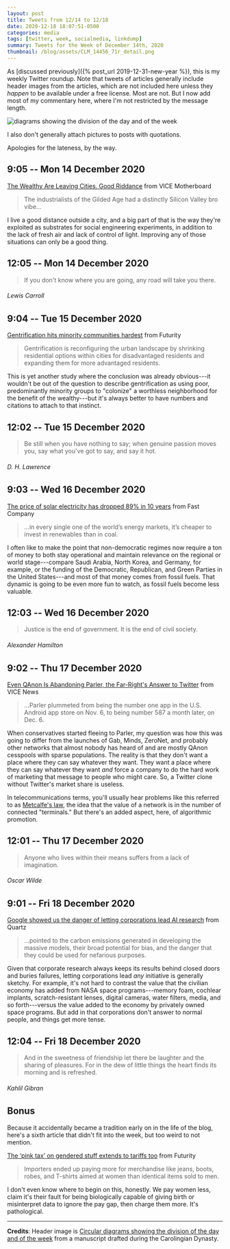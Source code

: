 ```yaml
---
layout: post
title: Tweets from 12/14 to 12/18
date: 2020-12-18 18:07:51-0500
categories: media
tags: [twitter, week, socialmedia, linkdump]
summary: Tweets for the Week of December 14th, 2020
thumbnail: /blog/assets/CLM_14456_71r_detail.png
---
```


As [discussed previously]({% post_url 2019-12-31-new-year %}), this is my weekly Twitter roundup.  Note that tweets of articles generally include header images from the articles, which are not included here unless they *happen* to be available under a free license.  Most are not.  But I now add most of my commentary here, where I'm not restricted by the message length.

![diagrams showing the division of the day and of the week](/blog/assets/CLM_14456_71r_detail.png "diagrams showing the division of the day and of the week")

I also don't generally attach pictures to posts with quotations.

Apologies for the lateness, by the way.

## 9:05 -- Mon 14 December 2020

[<i class="fab fa-twitter-square"></i>](https://twitter.com/jcolag/status/1338485142348820485) [The Wealthy Are Leaving Cities. Good Riddance](https://www.vice.com/en/article/pkdkg9/the-wealthy-are-leaving-cities-because-of-covid-good-riddance-v27n4) from VICE Motherboard

 > The industrialists of the Gilded Age had a distinctly Silicon Valley bro vibe...

I live a good distance outside a city, and a big part of that is the way they're exploited as substrates for social engineering experiments, in addition to the lack of fresh air and lack of control of light.  Improving any of those situations can only be a good thing.

## 12:05 -- Mon 14 December 2020

[<i class="fab fa-twitter"></i>](https://twitter.com/jcolag/status/1338530440383119378)

 > If you don't know where you are going, any road will take you there.

###### Lewis Carroll

## 9:04 -- Tue 15 December 2020

[<i class="fab fa-twitter-square"></i>](https://twitter.com/jcolag/status/1338847277968973828) [Gentrification hits minority communities hardest](https://www.futurity.org/gentrification-minority-communities-2482682-2/) from Futurity

 > Gentrification is reconfiguring the urban landscape by shrinking residential options within cities for disadvantaged residents and expanding them for more advantaged residents.

This is yet another study where the conclusion was already obvious---it wouldn't be out of the question to describe gentrification as using poor, predominantly minority groups to "colonize" a worthless neighborhood for the benefit of the wealthy---but it's always better to have numbers and citations to attach to that instinct.

## 12:02 -- Tue 15 December 2020

[<i class="fab fa-twitter"></i>](https://twitter.com/jcolag/status/1338892073169285127)

 > Be still when you have nothing to say; when genuine passion moves you, say what you've got to say, and say it hot.

###### D. H. Lawrence

## 9:03 -- Wed 16 December 2020

[<i class="fab fa-twitter-square"></i>](https://twitter.com/jcolag/status/1339209414486548482) [The price of solar electricity has dropped 89% in 10 years](https://www.fastcompany.com/90583426/the-price-of-solar-electricity-has-dropped-89-in-10-years) from Fast Company

 > ...in every single one of the world’s energy markets, it’s cheaper to invest in renewables than in coal.

I often like to make the point that non-democratic regimes now require a ton of money to both stay operational and maintain relevance on the regional or world stage---compare Saudi Arabia, North Korea, and Germany, for example, or the funding of the Democratic, Republican, and Green Parties in the United States---and most of that money comes from fossil fuels.  That dynamic is going to be even more fun to watch, as fossil fuels become less valuable.

## 12:03 -- Wed 16 December 2020

[<i class="fab fa-twitter"></i>](https://twitter.com/jcolag/status/1339254712722395136)

 > Justice is the end of government. It is the end of civil society.

###### Alexander Hamilton

## 9:02 -- Thu 17 December 2020

[<i class="fab fa-twitter-square"></i>](https://twitter.com/jcolag/status/1339571550626975745) [Even QAnon Is Abandoning Parler, the Far-Right's Answer to Twitter](https://www.vice.com/en/article/wx8gj5/even-qanon-is-abandoning-parler-the-far-rights-answer-to-twitter) from VICE News

 > ...Parler plummeted from being the number one app in the U.S. Android app store on Nov. 6, to being number 587 a month later, on Dec. 6.

When conservatives started fleeing to Parler, my question was how this was going to differ from the launches of Gab, Minds, ZeroNet, and probably other networks that almost nobody has heard of and are mostly QAnon cesspools with sparse populations.  The reality is that they don't want a place where they can say whatever they want.  They want a place where they can say whatever they want *and* force a company to do the hard work of marketing that message to people who might care.  So, a Twitter clone without Twitter's market share is useless.

In telecommunications terms, you'll usually hear problems like this referred to as [Metcalfe's law](https://en.wikipedia.org/wiki/Metcalfe%27s_law), the idea that the value of a network is in the number of connected "terminals."  But there's an added aspect, here, of algorithmic promotion.

## 12:01 -- Thu 17 December 2020

[<i class="fab fa-twitter"></i>](https://twitter.com/jcolag/status/1339616597279961090)

 > Anyone who lives within their means suffers from a lack of imagination.

###### Oscar Wilde

## 9:01 -- Fri 18 December 2020

[<i class="fab fa-twitter-square"></i>](https://twitter.com/jcolag/status/1339933686620450819) [Google showed us the danger of letting corporations lead AI research](https://qz.com/1945293/the-dangers-of-letting-google-lead-ai-research/) from Quartz

 > ...pointed to the carbon emissions generated in developing the massive models, their broad potential for bias, and the danger that they could be used for nefarious purposes.

Given that corporate research always keeps its results behind closed doors and buries failures, letting corporations lead *any* initiative is generally sketchy.  For example, it's not hard to contrast the value that the civilian economy has added from NASA space programs---memory foam, cochlear implants, scratch-resistant lenses, digital cameras, water filters, media, and so forth---versus the value added to the economy by privately owned space programs.  But add in that corporations don't answer to normal people, and things get more tense.

## 12:04 -- Fri 18 December 2020

[<i class="fab fa-twitter"></i>](https://twitter.com/jcolag/status/1339979740199923714)

 > And in the sweetness of friendship let there be laughter and the sharing of pleasures. For in the dew of little things the heart finds its morning and is refreshed.

###### Kahlil Gibran

## Bonus

Because it accidentally became a tradition early on in the life of the blog, here's a sixth article that didn't fit into the week, but too weird to not mention.

<i class="fas fa-square"></i> [The ‘pink tax’ on gendered stuff extends to tariffs too](https://www.futurity.org/pink-tax-tariffs-2484122-2/) from Futurity

 > Importers ended up paying more for merchandise like jeans, boots, robes, and T-shirts aimed at women than identical items sold to men.

I don't even know where to begin on this, honestly.  We pay women less, claim it's their fault for being biologically capable of giving birth or misinterpret data to ignore the pay gap, then charge them more.  It's pathological.

* * *

**Credits**:  Header image is [Circular diagrams showing the division of the day and of the week](https://en.wikipedia.org/wiki/Week#/media/File:CLM_14456_71r_detail.jpg) from a manuscript drafted during the Carolingian Dynasty.
